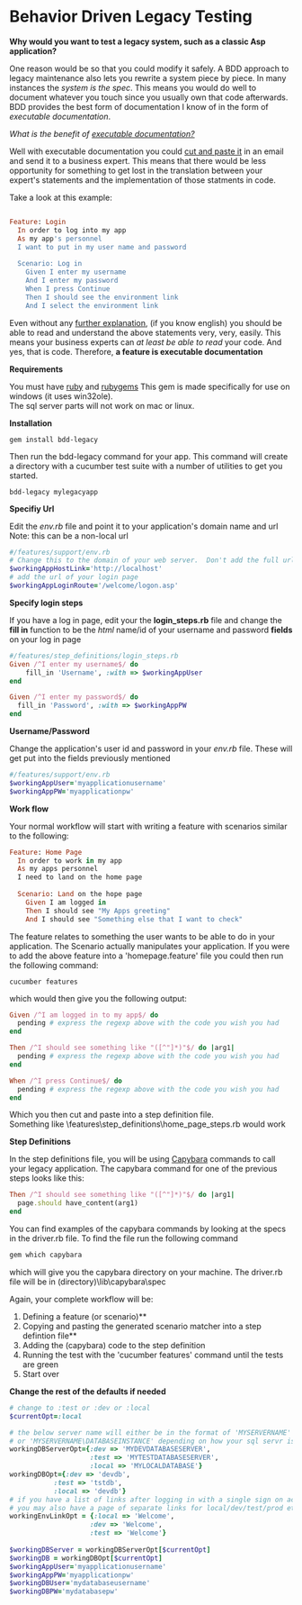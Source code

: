 Behavior Driven Legacy Testing
===============================

**Why would you want to test a legacy system, such as a classic Asp application?**

One reason would be so that you could modify it safely.  A BDD approach to legacy maintenance also lets 
you rewrite a system piece by piece.  In many instances the *system is the spec*. This means you would do well
to document whatever you touch since you usually own that code afterwards.  BDD provides the best form of
documentation I know of in the form of *executable documentation*.  

*What is the benefit of [executable documentation?](http://www.literateprogramming.com/index.html)*

Well with executable documentation you could [cut and paste it](http://www.literateprogramming.com/quotes_ad.html) 
in an email and send it to a business expert.  This means that there would be less 
opportunity for something to get lost in the translation between your expert's statements 
and the implementation of those statments in code.

Take a look at this example:

``` ruby

Feature: Login
  In order to log into my app
  As my app's personnel
  I want to put in my user name and password
  
  Scenario: Log in
    Given I enter my username
    And I enter my password
    When I press Continue
    Then I should see the environment link 
    And I select the environment link
```

Even without any [further explanation](https://github.com/cucumber/cucumber/wiki/Gherkin), 
(if you know english) you should be able to read and understand the above statements very,
very, easily.  This means your business experts can *at least be able to read* your code.
And yes, that is code.  Therefore, **a feature is executable documentation**


**Requirements**
  
You must have [ruby](http://www.ruby-lang.org/en/downloads/) and [rubygems](http://rubyforge.org/frs/?group_id=126)
This gem is made specifically for use on windows (it uses win32ole).  
The sql server parts will not work on mac or linux.

**Installation**

```
gem install bdd-legacy
```

Then run the bdd-legacy command for your app.  This command will 
create a directory with a cucumber test suite with a number of 
utilities to get you started.

```
bdd-legacy mylegacyapp
```
**Specifiy Url**

Edit the *env.rb* file and point it to your application's domain name and url
Note: this can be a non-local url

``` ruby
#/features/support/env.rb
# Change this to the domain of your web server.  Don't add the full url
$workingAppHostLink='http://localhost'
# add the url of your login page
$workingAppLoginRoute='/welcome/logon.asp'
```

**Specify login steps**

If you have a log in page, edit your the **login_steps.rb** file and change the **fill in** function 
to be the *html* name/id of your username and password **fields** on your log in page

``` ruby
#/features/step_definitions/login_steps.rb
Given /^I enter my username$/ do
    fill_in 'Username', :with => $workingAppUser
end

Given /^I enter my password$/ do
  fill_in 'Password', :with => $workingAppPW
end
```
**Username/Password**

Change the application's user id and password in your *env.rb* file.
These will get put into the fields previously mentioned

``` ruby
#/features/support/env.rb
$workingAppUser='myapplicationusername'
$workingAppPW='myapplicationpw'
```
**Work flow**

Your normal workflow will start with writing a feature with scenarios similar to the following:

```ruby
Feature: Home Page
  In order to work in my app
  As my apps personnel
  I need to land on the home page
  
  Scenario: Land on the hope page
    Given I am logged in
    Then I should see "My Apps greeting"    
    And I should see "Something else that I want to check"
````
The feature relates to something the user wants to be able to do in your application.
The Scenario actually manipulates your application.
If you were to add the above feature into a 'homepage.feature' file you could
then run the following command:

````
cucumber features
````

which would then give you the following output:

``` ruby
Given /^I am logged in to my app$/ do
  pending # express the regexp above with the code you wish you had
end

Then /^I should see something like "([^"]*)"$/ do |arg1|
  pending # express the regexp above with the code you wish you had
end

When /^I press Continue$/ do
  pending # express the regexp above with the code you wish you had
end
```

Which you then cut and paste into a step definition file.  
Something like \features\step_definitions\home_page_steps.rb would work

**Step Definitions**

In the step definitions file, you will be using [Capybara](https://github.com/jnicklas/capybara)
commands to call your legacy application. The capybara command for one of the 
previous steps looks like this:

``` ruby
Then /^I should see something like "([^"]*)"$/ do |arg1|
  page.should have_content(arg1)
end  
```

You can find examples of the capybara commands by looking at the specs in the driver.rb file.
To find the file run the following command

``` ruby
gem which capybara
```

which will give you the capybara directory on your machine.  The driver.rb file will be 
in (directory)\lib\capybara\spec

Again, your complete workflow will be:

1. Defining a feature (or scenario)**
2. Copying and pasting the generated scenario matcher into a step defintion file**
3. Adding the (capybara) code to the step definition
4. Running the test with the 'cucumber features' command until the tests are green
5. Start over

**Change the rest of the defaults if needed**

``` ruby
# change to :test or :dev or :local
$currentOpt=:local

# the below server name will either be in the format of 'MYSERVERNAME' 
# or 'MYSERVERNAME\DATABASEINSTANCE' depending on how your sql servr is set up
workingDBServerOpt={:dev => 'MYDEVDATABASESERVER',
                    :test => 'MYTESTDATABASESERVER',
                    :local => 'MYLOCALDATABASE'}
workingDBOpt={:dev => 'devdb',
           :test => 'tstdb',
           :local => 'devdb'}
# if you have a list of links after logging in with a single sign on account,
# you may also have a page of separate links for local/dev/test/prod etc           
workingEnvLinkOpt = {:local => 'Welcome',
                    :dev => 'Welcome',
                    :test => 'Welcome'}  
                    
$workingDBServer = workingDBServerOpt[$currentOpt]
$workingDB = workingDBOpt[$currentOpt]
$workingAppUser='myapplicationusername'
$workingAppPW='myapplicationpw'           
$workingDBUser='mydatabaseusername'
$workingDBPW='mydatabasepw'
```

